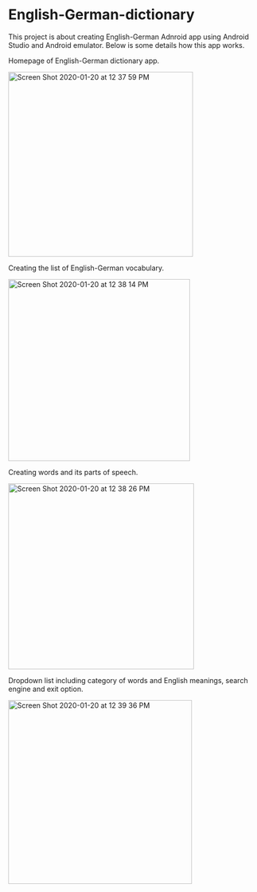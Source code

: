 # English-German-dictionary
This project is about creating English-German Adnroid app using Android Studio and Android emulator.
Below is some details how this app works.

Homepage of English-German dictionary app.

<img width="371" alt="Screen Shot 2020-01-20 at 12 37 59 PM" src="https://user-images.githubusercontent.com/59751996/72929420-ca94f500-3d27-11ea-9e4d-2d74566e0b1f.png">

Creating the list of English-German vocabulary.

<img width="365" alt="Screen Shot 2020-01-20 at 12 38 14 PM" src="https://user-images.githubusercontent.com/59751996/72929466-e0a2b580-3d27-11ea-9351-eb9abd93592c.png">

Creating words and its parts of speech.

<img width="373" alt="Screen Shot 2020-01-20 at 12 38 26 PM" src="https://user-images.githubusercontent.com/59751996/72929500-f0ba9500-3d27-11ea-85b4-d217834c1d7b.png">

Dropdown list including category of words and English meanings, search engine and exit option.

<img width="369" alt="Screen Shot 2020-01-20 at 12 39 36 PM" src="https://user-images.githubusercontent.com/59751996/72929606-2b243200-3d28-11ea-81ee-1f2ba910e918.png">



